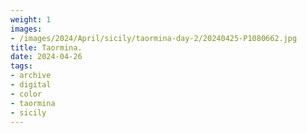 ```yaml
---
weight: 1
images:
- /images/2024/April/sicily/taormina-day-2/20240425-P1080662.jpg
title: Taormina.
date: 2024-04-26
tags:
- archive
- digital
- color
- taormina
- sicily
---
```



